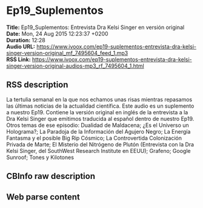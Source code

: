 # Ep19_Suplementos  
**Title:** Ep19_Suplementos: Entrevista Dra Kelsi Singer en versión original  
**Date:** Mon, 24 Aug 2015 12:23:37 +0200  
**Duration:** 12:28  
**Audio URL:** https://www.ivoox.com/ep19-suplementos-entrevista-dra-kelsi-singer-version-original_mf_7495604_feed_1.mp3  
**RSS Link:** https://www.ivoox.com/ep19-suplementos-entrevista-dra-kelsi-singer-version-original-audios-mp3_rf_7495604_1.html  

## RSS description
La tertulia semanal en la que nos echamos unas risas mientras repasamos las últimas noticias de la actualidad científica. Este audio es un suplemento a nuestro Ep19. Contiene la versión original en inglés de la entrevista a la Dra Kelsi Singer que emitimos traducida al español dentro de nuestro Ep19. Otros temas de ese episodio: Dualidad de Maldacena; ¿Es el Universo un Holograma?; La Paradoja de la Información del Agujero Negro; La Energía Fantasma y el posible Big Rip Cósmico; La Controvertida Colonización Privada de Marte; El Misterio del Nitrógeno de Plutón (Entrevista con la Dra Kelsi Singer, del SouthWest Research Institute en EEUU); Grafeno; Google Sunroof; Tones y Kilotones

## CBInfo raw description


## Web parse content

